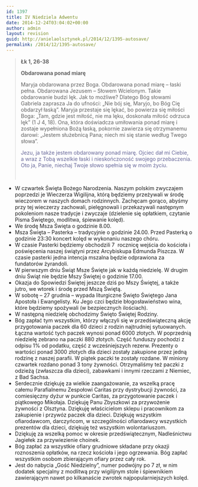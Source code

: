 ```yaml
---
id: 1397
title: IV Niedziela Adwentu
date: 2014-12-24T03:04:02+00:00
author: admin
layout: revision
guid: http://anielaolsztynek.pl/2014/12/1395-autosave/
permalink: /2014/12/1395-autosave/
---
```

> **Łk 1, 26-38**
> 
> **Obdarowana ponad miarę**
> 
> Maryja obdarowana przez Boga. Obdarowana ponad miarę &#8211; łaski pełna. Obdarowana Jezusem &#8211; Słowem Wcielonym. Takie obdarowanie budzi lęk. Jak to możliwe? Dlatego Bóg słowami Gabriela zaprasza Ja do ufności: &#8222;Nie bój się, Maryjo, bo Bóg Cię obdarzył łaską&#8221;. Maryja przestaje się lękać, bo powierza się miłości Boga: &#8222;Tam, gdzie jest miłość, nie ma lęku, doskonała miłość odrzuca lęk&#8221; (1 J 4, 18). Ona, która doświadcza umiłowania ponad miarę i zostaje wypełniona Bożą łaską, pokornie zawierza się otrzymanemu darowi: &#8222;Jestem służebnicą Pana; niech mi się stanie według Twego słowa&#8221;.
> 
> <span style="color: #666699;">Jezu, ja także jestem obdarowany ponad miarę. Ojciec dał mi Ciebie, a wraz z Tobą wszelkie łaski i nieskończoność swojego przebaczenia. Oto ja, Panie, niechaj Twoje słowo spełnia się w moim życiu.</span>
> 
> <span style="color: #666699;"><br /> </span>

  * W czwartek Święta Bożego Narodzenia. Naszym polskim zwyczajem poprzedzi je Wieczerza Wigilijna, którą będziemy przeżywali w środę wieczorem w naszych domach rodzinnych. Zachęcam gorąco, abyśmy przy tej wieczerzy zachowali, pielęgnowali i przekazywali następnym pokoleniom nasze tradycje i zwyczaje (dzielenie się opłatkiem, czytanie Pisma Świętego, modlitwa, śpiewanie kolęd).
  * We środę Msza Święta o godzinie 8.00.
  * Msza Święta – Pasterka – tradycyjnie o godzinie 24.00. Przed Pasterką o godzinie 23:30 koncert kolęd w wykonaniu naszego chóru.
  * W czasie Pasterki będziemy obchodzili 7  rocznicę wejścia do kościoła i poświęcenia naszej świątyni przez Arcybiskupa Edmunda Piszcza. W czasie pasterki jedna intencja mszalna będzie odprawiona za fundatorów żyrandoli.
  * W pierwszym dniu Świąt Msze Święte jak w każdą niedzielę. W drugim dniu Świąt nie będzie Mszy Świętej o godzinie 17.00.
  * Okazja do Spowiedzi Świętej jeszcze dziś po Mszy Świętej, a także jutro, we wtorek i środę przed Mszą Świętą.
  * W sobotę – 27 grudnia – wypada liturgiczne Święto Świętego Jana Apostoła i Ewangelisty. Ku Jego czci będzie błogosławieństwo wina, które będziemy spożywali (w bezpiecznych ilościach).
  * W następną niedzielę obchodzimy Święto Świętej Rodziny.
  * Bóg zapłać tym wszystkim, którzy włączyli się w przedświąteczną akcję przygotowania paczek dla 60 dzieci z rodzin najtrudniej sytuowanych. Łączna wartość tych paczek wynosi ponad 6000 złotych. W poprzednią niedzielę zebrano na paczki 880 złotych. Część funduszy pochodzi z odpisu 1% od podatku, część z wcześniejszych rezerw. Prezenty o wartości ponad 3000 złotych dla dzieci zostały zakupione przez jedną rodzinę z naszej parafii. W piątek paczki te zostały rozdane. W miniony czwartek rozdano ponad 3 tony żywności. Otrzymaliśmy też paczki z odzieżą (zwłaszcza dla dzieci), zabawkami i innymi rzeczami z Niemiec, z Bad Sachsa.
  * Serdecznie dziękuję za wielkie zaangażowanie, za wszelką pracę całemu Parafialnemu Zespołowi Caritas przy dystrybucji żywności, za comiesięczny dyżur w punkcie Caritas, za przygotowanie paczek i piątkowego Mikołaja. Dziękuję Panu Zbyszkowi za przywożenie żywności z Olsztyna. Dziękuję właścicielom sklepu i pracownikom za zakupienie i przywóz paczek dla dzieci. Dziękuję wszystkim ofiarodawcom, darczyńcom, w szczególności ofiarodawcy wszystkich prezentów dla dzieci, dziękuję też wszystkim wolontariuszom.
  * Dziękuję za wszelką pomoc w okresie przedświątecznym, Nadleśnictwu Jagiełek za przywiezienie choinek.
  * Bóg zapłać za wszystkie ofiary grudniowe składane przy okazji roznoszenia opłatków, na rzecz kościoła i jego ogrzewania. Bóg zapłać wszystkim osobom zbierającym ofiary przez cały rok.
  * Jest do nabycia „Gość Niedzielny”, numer podwójny po 7 zł, w nim dodatek specjalny z modlitwą przy wigilijnym stole i śpiewnikiem zawierającym nawet po kilkanaście zwrotek najpopularniejszych kolęd.